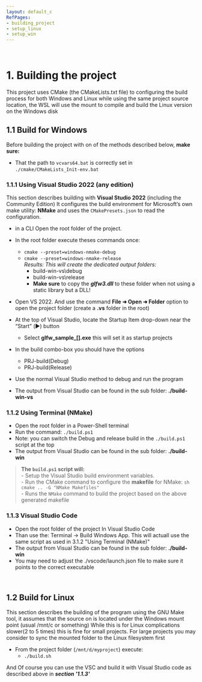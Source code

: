 ```yaml
---
layout: default_c
RefPages:
- building_project
- setup_linux
- setup_win
--- 
```


<br>

# 1. Building the project

This project uses CMake (the CMakeLists.txt file) to configuring the build process for both Windows and Linux while using the same project source location, the WSL will use the mount to compile and build the Linux version on the Windows disk

## 1.1 Build for Windows

Before building the project with on of the methods described below, **make sure:**

- That the path to `vcvars64.bat` is correctly set in `./cmake/CMakeLists_Init-env.bat`

### 1.1.1 Using Visual Studio 2022 (any edition)

This section describes building with **Visual Studio 2022** (including the Community Edition) It configures the build environment for Microsoft’s own make utility: **NMake** and uses the `CMakePresets.json` to read the configuration.

- in a CLI Open the root folder of the project.
- In the root folder execute theses commands once:
  - `cmake --preset=windows-nmake-debug`
  - `cmake --preset=windows-nmake-release`    
*Results: This will create the dedicated output folders:*
     - build-win-vs\debug 
     - build-win-vs\release
     - **Make sure** to copy the ***glfw3.dll*** to these folder when not using a static library but a DLL!


- Open VS 2022. And use the command  **File ➜ Open ➜ Folder**  option to open the project folder (create a **.vs** folder in the root)
- At the top of Visual Studio, locate the Startup Item drop-down near the “Start” (▶️) button 
  - Select **glfw_sample_[].exe** this will set it as startup projects
- In the build combo-box you should have the options
  - PRJ-build(Debug)
  - PRJ-build(Release)
- Use the normal Visual Studio method to debug and run the program
- The output from Visual Studio can be found in the sub folder: **./build-win-vs**

### 1.1.2 Using Terminal (NMake)

- Open the root folder in a Power-Shell terminal
- Run the command: `./build.ps1`
- Note: you can switch the Debug and release build in the `./build.ps1` script at the top
- The output from Visual Studio can be found in the sub folder: **./build-win**

>**The `build.ps1` script will:**  
>\- Setup the Visual Studio build environment variables.  
>\- Run the CMake command to configure the **makefile** for NMake: `sh  cmake .. -G "NMake Makefiles"`  
>\- Runs the `NMake` command to build the project based on the above generated makefile

### 1.1.3 Visual Studio Code

- Open the root folder of the project  In Visual Studio Code
- Than use the: Terminal -> Build Windows App.
This will actuall use the same script as used in 3.1.2 "Using Terminal (NMake)"
- The output from Visual Studio can be found in the sub folder: **./build-win**
- You may need to adjust the ./vscode/launch.json file to make sure it points to the correct executable

<br>

## 1.2 Build for Linux

This section describes the building of the program using the GNU Make tool, it assumes that the source on is located under the Windows mount point (usual /mnt/c or something) While this is for Linux complications slower(2 to 5 times) this is fine for small projects. For large projects you may consider to sync the mounted folder to the Linux filesystem first

- From the project folder (`/mnt/d/myproject`) execute:
  - `./build.sh`
  
And Of course you can use the VSC and build it with Visual Studio code as described above in ***section '1.1.3'***